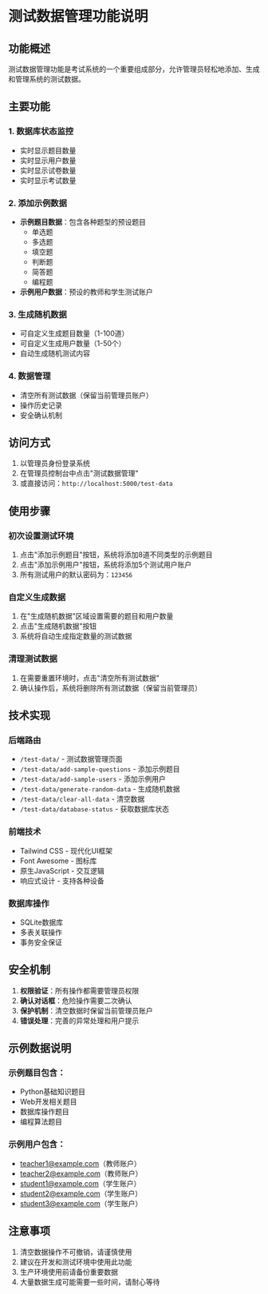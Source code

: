 # 测试数据管理功能说明

## 功能概述

测试数据管理功能是考试系统的一个重要组成部分，允许管理员轻松地添加、生成和管理系统的测试数据。

## 主要功能

### 1. 数据库状态监控
- 实时显示题目数量
- 实时显示用户数量  
- 实时显示试卷数量
- 实时显示考试数量

### 2. 添加示例数据
- **示例题目数据**：包含各种题型的预设题目
  - 单选题
  - 多选题
  - 填空题
  - 判断题
  - 简答题
  - 编程题
- **示例用户数据**：预设的教师和学生测试账户

### 3. 生成随机数据
- 可自定义生成题目数量（1-100道）
- 可自定义生成用户数量（1-50个）
- 自动生成随机测试内容

### 4. 数据管理
- 清空所有测试数据（保留当前管理员账户）
- 操作历史记录
- 安全确认机制

## 访问方式

1. 以管理员身份登录系统
2. 在管理员控制台中点击"测试数据管理"
3. 或直接访问：`http://localhost:5000/test-data`

## 使用步骤

### 初次设置测试环境
1. 点击"添加示例题目"按钮，系统将添加8道不同类型的示例题目
2. 点击"添加示例用户"按钮，系统将添加5个测试用户账户
3. 所有测试用户的默认密码为：`123456`

### 自定义生成数据
1. 在"生成随机数据"区域设置需要的题目和用户数量
2. 点击"生成随机数据"按钮
3. 系统将自动生成指定数量的测试数据

### 清理测试数据
1. 在需要重置环境时，点击"清空所有测试数据"
2. 确认操作后，系统将删除所有测试数据（保留当前管理员）

## 技术实现

### 后端路由
- `/test-data/` - 测试数据管理页面
- `/test-data/add-sample-questions` - 添加示例题目
- `/test-data/add-sample-users` - 添加示例用户
- `/test-data/generate-random-data` - 生成随机数据
- `/test-data/clear-all-data` - 清空数据
- `/test-data/database-status` - 获取数据库状态

### 前端技术
- Tailwind CSS - 现代化UI框架
- Font Awesome - 图标库
- 原生JavaScript - 交互逻辑
- 响应式设计 - 支持各种设备

### 数据库操作
- SQLite数据库
- 多表关联操作
- 事务安全保证

## 安全机制

1. **权限验证**：所有操作都需要管理员权限
2. **确认对话框**：危险操作需要二次确认
3. **保护机制**：清空数据时保留当前管理员账户
4. **错误处理**：完善的异常处理和用户提示

## 示例数据说明

### 示例题目包含：
- Python基础知识题目
- Web开发相关题目
- 数据库操作题目
- 编程算法题目

### 示例用户包含：
- teacher1@example.com（教师账户）
- teacher2@example.com（教师账户）
- student1@example.com（学生账户）
- student2@example.com（学生账户）
- student3@example.com（学生账户）

## 注意事项

1. 清空数据操作不可撤销，请谨慎使用
2. 建议在开发和测试环境中使用此功能
3. 生产环境使用前请备份重要数据
4. 大量数据生成可能需要一些时间，请耐心等待
